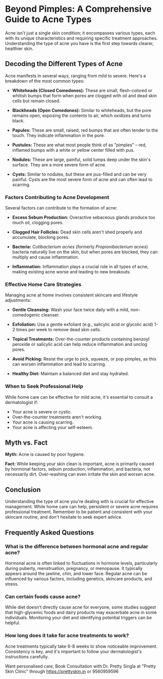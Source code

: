 # ﻿Beyond Pimples: A Comprehensive Guide to Acne Types

Acne isn't just a single skin condition; it encompasses various types, each with its unique characteristics and requiring specific treatment approaches. Understanding the type of acne you have is the first step towards clearer, healthier skin.

## Decoding the Different Types of Acne

Acne manifests in several ways, ranging from mild to severe. Here's a breakdown of the most common types:

*   **Whiteheads (Closed Comedones):** These are small, flesh-colored or whitish bumps that form when pores are clogged with oil and dead skin cells but remain closed.

*   **Blackheads (Open Comedones):** Similar to whiteheads, but the pore remains open, exposing the contents to air, which oxidizes and turns black.

*   **Papules:** These are small, raised, red bumps that are often tender to the touch. They indicate inflammation in the pore.

*   **Pustules:** These are what most people think of as "pimples" – red, inflamed bumps with a white or yellow center filled with pus.

*   **Nodules:** These are large, painful, solid lumps deep under the skin's surface. They are a more severe form of acne.

*   **Cysts:** Similar to nodules, but these are pus-filled and can be very painful. Cysts are the most severe form of acne and can often lead to scarring.

### Factors Contributing to Acne Development

Several factors can contribute to the formation of acne:

*   **Excess Sebum Production:** Overactive sebaceous glands produce too much oil, clogging pores.

*   **Clogged Hair Follicles:** Dead skin cells aren't shed properly and accumulate, blocking pores.

*   **Bacteria:** *Cutibacterium acnes* (formerly *Propionibacterium acnes*) bacteria naturally live on the skin, but when pores are blocked, they can multiply and cause inflammation.

*   **Inflammation:** Inflammation plays a crucial role in all types of acne, making existing acne worse and leading to new breakouts.

### Effective Home Care Strategies

Managing acne at home involves consistent skincare and lifestyle adjustments:

*   **Gentle Cleansing:** Wash your face twice daily with a mild, non-comedogenic cleanser.

*   **Exfoliation:** Use a gentle exfoliant (e.g., salicylic acid or glycolic acid) 1-2 times per week to remove dead skin cells.

*   **Topical Treatments:** Over-the-counter products containing benzoyl peroxide or salicylic acid can help reduce inflammation and unclog pores.

*   **Avoid Picking:** Resist the urge to pick, squeeze, or pop pimples, as this can worsen inflammation and lead to scarring.

*   **Healthy Diet:** Maintain a balanced diet and stay hydrated.

### When to Seek Professional Help

While home care can be effective for mild acne, it's essential to consult a dermatologist if:

*   Your acne is severe or cystic.
*   Over-the-counter treatments aren't working.
*   Your acne is causing scarring.
*   Your acne is affecting your self-esteem.

## Myth vs. Fact

**Myth:** Acne is caused by poor hygiene.

**Fact:** While keeping your skin clean is important, acne is primarily caused by hormonal factors, sebum production, inflammation, and bacteria, not necessarily dirt. Over-washing can even irritate the skin and worsen acne.

## Conclusion

Understanding the type of acne you're dealing with is crucial for effective management. While home care can help, persistent or severe acne requires professional treatment. Remember to be patient and consistent with your skincare routine, and don't hesitate to seek expert advice.

## Frequently Asked Questions

### What is the difference between hormonal acne and regular acne?

Hormonal acne is often linked to fluctuations in hormone levels, particularly during puberty, menstruation, pregnancy, or menopause. It typically appears around the jawline, chin, and lower face. Regular acne can be influenced by various factors, including genetics, skincare products, and stress.

### Can certain foods cause acne?

While diet doesn't directly cause acne for everyone, some studies suggest that high-glycemic foods and dairy products may exacerbate acne in some individuals. Monitoring your diet and identifying potential triggers can be helpful.

### How long does it take for acne treatments to work?

Acne treatments typically take 6-8 weeks to show noticeable improvement. Consistency is key, and it's important to follow your dermatologist's instructions carefully.

Want personalised care, Book Consultation with Dr. Pretty Singla at "Pretty Skin Clinic" through https://prettyskin.in or 9560959596
